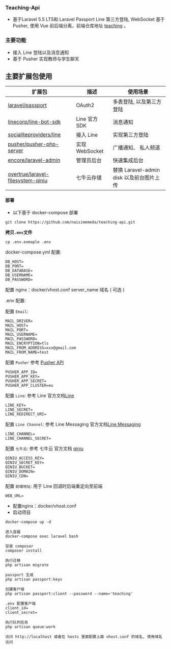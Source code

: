 ### Teaching-Api

- 基于Laravel 5.5 LTS和 Laravel Passport Line 第三方登陆, WebSocket 基于 Pusher, 使用 Vue 前后端分离，前端仓库地址 [teaching](https://github.com/naisimemeda/teaching) 。

### 主要功能

- 接入 Line 登陆以及消息通知
- 基于 Pusher 实现教师与学生聊天

## 主要扩展包使用

|扩展包|描述|使用场景|
|---|---|---|
|[laravel/passport](https://github.com/laravel/passport)| OAuth2 | 多表登陆, 以及第三方登陆 |
|[linecorp/line-bot-sdk](https://github.com/line/line-bot-sdk-php)| Line 官方SDK | 消息通知 |
|[socialiteproviders/line](https://github.com/SocialiteProviders/Line)| 接入 Line |实现第三方登陆|
|[pusher/pusher-php-server](https://github.com/pusher/pusher-http-php)| 实现 WebSocket  | 广播通知、 私人频道 |
|[encore/laravel-admin](https://github.com/z-song/laravel-admin)| 管理员后台 | 快速集成后台 |
|[overtrue/laravel-filesystem-qiniu](https://github.com/overtrue/laravel-filesystem-qiniu)| 七牛云存储 | 替换 Laravel-admin disk 以及前台图片上传 |
#### 部署

- 以下基于 docker-compose 部署
```
git clone https://github.com/naisimemeda/teaching-api.git
```


**拷贝`.env`文件**

```shell script
cp .env.exmaple .env
```

docker-compose.yml  配置:  
```
DB_HOST=
DB_PORT=
DB_DATABASE=
DB_USERNAME=
DB_PASSWORD=
```

配置 nginx：docker/vhost.conf  server_name 域名 ( 可选 )

.env 配置:  

配置 `Email`:  
``` 
MAIL_DRIVER=
MAIL_HOST=
MAIL_PORT=
MAIL_USERNAME=
MAIL_PASSWORD=
MAIL_ENCRYPTION=tls
MAIL_FROM_ADDRESS=xxx@gmail.com
MAIL_FROM_NAME=test
```

配置 `Pusher` 参考 [Pusher API](https://pusher.com/docs/channels)
``` 
PUSHER_APP_ID=
PUSHER_APP_KEY=
PUSHER_APP_SECRET=
PUSHER_APP_CLUSTER=eu
```

配置 `Line`:  参考 Line 官方文档[Line](https://developers.line.biz/en/docs/line-login/integrate-line-login/#verify-id-token) 
``` 
LINE_KEY=
LINE_SECRET=
LINE_REDIRECT_URI=
```

配置 `Line Channel`: 参考 Line Messaging 官方文档[Line Messaging](https://developers.line.biz/en/docs/messaging-api/getting-started/#creating-a-channel) 
``` 
LINE_CHANNEL=
LINE_CHANNEL_SECRET=
```

配置 `七牛云`:  参考 七牛云 官方文档 [qiniu](https://developer.qiniu.com/kodo) 
``` 
QINIU_ACCESS_KEY=
QINIU_SECRET_KEY=
QINIU_BUCKET=
QINIU_DOMAIN=
QINIU_CDN=
```

配置 `前端地址`:  用于 Line 回调时后端重定向至前端
``` 
WEB_URL=
```


- 配置nginx：docker/vhost.conf
- 启动项目
```
docker-compose up -d

进入容器
docker-compose exec laravel bash

安装 composer
composer install

执行迁移
php artisan migrate

passport 生成
php artisan passport:keys

创建客户端
php artisan passport:client --password --name='teaching'

.env 配置客户端
client_id=
client_secret=

执行队列任务
php artisan queue:work

访问 http://localhost 或者在 hosts 里面配置上面 vhost.conf 的域名, 使用域名访问
```

